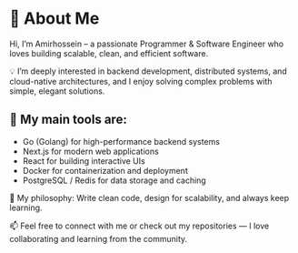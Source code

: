 # 👋 About Me

Hi, I’m Amirhossein – a passionate Programmer & Software Engineer who loves building scalable, clean, and efficient software.

💡 I’m deeply interested in backend development, distributed systems, and cloud-native architectures, and I enjoy solving complex problems with simple, elegant solutions.

## 🔨 My main tools are:

- Go (Golang) for high-performance backend systems
- Next.js for modern web applications
- React for building interactive UIs
- Docker for containerization and deployment
- PostgreSQL / Redis for data storage and caching


🚀 My philosophy: Write clean code, design for scalability, and always keep learning.

📫 Feel free to connect with me or check out my repositories — I love collaborating and learning from the community.
